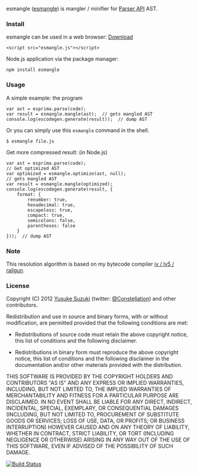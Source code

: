 esmangle ([esmangle](http://github.com/Constellation/esmangle)) is
mangler / minifier for [Parser API](https://developer.mozilla.org/en/SpiderMonkey/Parser_API) AST.


### Install

esmangle can be used in a web browser: <a href="http://constellation.github.com/esmangle/javascripts/esmangle.js" target="_blank">Download</a>

    <script src="esmangle.js"></script>


Node.js application via the package manager:

    npm install esmangle


### Usage

A simple example: the program

    var ast = esprima.parse(code);
    var result = esmangle.mangle(ast);  // gets mangled AST
    console.log(escodegen.generate(result));  // dump AST

Or you can simply use this `esmangle` command in the shell.

    $ esmangle file.js

Get more compressed result: (in Node.js)

    var ast = esprima.parse(code);
    // Get optimized AST
    var optimized = esmangle.optimize(ast, null);
    // gets mangled AST
    var result = esmangle.mangle(optimized);
    console.log(escodegen.generate(result, {
        format: {
            renumber: true,
            hexadecimal: true,
            escapeless: true,
            compact: true,
            semicolons: false,
            parentheses: false
        }
    }));  // dump AST

### Note

This resolution algorithm is based on my bytecode compiler [iv / lv5 / railgun](https://github.com/Constellation/iv/tree/master/iv/lv5/railgun).

### License

Copyright (C) 2012 [Yusuke Suzuki](http://github.com/Constellation)
 (twitter: [@Constellation](http://twitter.com/Constellation)) and other contributors.

Redistribution and use in source and binary forms, with or without
modification, are permitted provided that the following conditions are met:

  * Redistributions of source code must retain the above copyright
    notice, this list of conditions and the following disclaimer.

  * Redistributions in binary form must reproduce the above copyright
    notice, this list of conditions and the following disclaimer in the
    documentation and/or other materials provided with the distribution.

THIS SOFTWARE IS PROVIDED BY THE COPYRIGHT HOLDERS AND CONTRIBUTORS "AS IS"
AND ANY EXPRESS OR IMPLIED WARRANTIES, INCLUDING, BUT NOT LIMITED TO, THE
IMPLIED WARRANTIES OF MERCHANTABILITY AND FITNESS FOR A PARTICULAR PURPOSE
ARE DISCLAIMED. IN NO EVENT SHALL <COPYRIGHT HOLDER> BE LIABLE FOR ANY
DIRECT, INDIRECT, INCIDENTAL, SPECIAL, EXEMPLARY, OR CONSEQUENTIAL DAMAGES
(INCLUDING, BUT NOT LIMITED TO, PROCUREMENT OF SUBSTITUTE GOODS OR SERVICES;
LOSS OF USE, DATA, OR PROFITS; OR BUSINESS INTERRUPTION) HOWEVER CAUSED AND
ON ANY THEORY OF LIABILITY, WHETHER IN CONTRACT, STRICT LIABILITY, OR TORT
(INCLUDING NEGLIGENCE OR OTHERWISE) ARISING IN ANY WAY OUT OF THE USE OF
THIS SOFTWARE, EVEN IF ADVISED OF THE POSSIBILITY OF SUCH DAMAGE.

[![Build Status](https://secure.travis-ci.org/Constellation/esmangle.png)](http://travis-ci.org/Constellation/esmangle)

